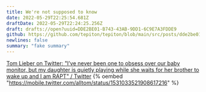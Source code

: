 ```yaml
---
title: We're not supposed to know
date: 2022-05-29T22:25:54.681Z
draftDate: 2022-05-29T22:24:25.256Z
draft: drafts://open?uuid=DDE2BE01-B743-43AB-9DD1-6C9E7A3FDDE9
github: https://github.com/tepiton/tepiton/blob/main/src/posts/dde2be01-b743-43ab-9dd1-6c9e7a3fdde9.md
newlines: false
summary: "fake summary"
---
```

[Tom Lieber on Twitter: "I’ve never been one to obsess over our baby monitor, but my daughter is quietly playing while she waits for her brother to wake up and I am RAPT" / Twitter](https://mobile.twitter.com/alltom/status/1531033521908617216)
{% oembed "https://mobile.twitter.com/alltom/status/1531033521908617216"  %}
